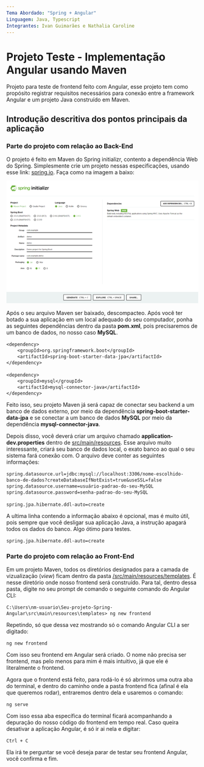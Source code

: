 ```yaml
---
Tema Abordado: "Spring + Angular"
Linguagem: Java, Typescript
Integrantes: Ivan Guimarães e Nathalia Caroline
---
```



# Projeto Teste - Implementação Angular usando Maven
Projeto para teste de frontend feito com Angular, esse projeto tem como propósito
registrar requisitos necessários para conexão entre a framework Angular e um projeto
Java construído em Maven.

## Introdução descritiva dos pontos principais da aplicação

### Parte do projeto com relação ao Back-End
O projeto é feito em Maven do Spring initializr, contento a dependência
Web do Spring. Simplesmente crie um projeto nessas especificações, usando esse link: 
[spring.io](https://start.spring.io/). Faça como na imagem a baixo:

![img_ilustrativa](https://raw.githubusercontent.com/2504Guimaraes/SpringAngularTestProject/master/imagens/img_Ilustrativa.PNG)

Após o seu arquivo Maven ser baixado, descompacteo. Após
você ter botado a sua aplicação em um local adequado do seu computador, ponha as 
seguintes dependências dentro da pasta **pom.xml**, pois precisaremos de um banco de dados, 
no nosso caso **MySQL**.

    <dependency>
        <groupId>org.springframework.boot</groupId>
        <artifactId>spring-boot-starter-data-jpa</artifactId>
    </dependency>
    
    <dependency>
        <groupId>mysql</groupId>
        <artifactId>mysql-connector-java</artifactId>
    </dependency>

Feito isso, seu projeto Maven já será capaz de conectar seu backend a um banco de dados externo, por
meio da dependência **spring-boot-starter-data-jpa** e se conectar a um banco de dados **MySQL** por meio da 
dependência **mysql-connector-java**.

Depois disso, você deverá criar um arquivo chamado **application-dev.properties** dentro
de [src/main/resources](https://github.com/2504Guimaraes/SpringAngularTestProject/tree/master/src/main/resources).
Esse arquivo muito interessante, criará seu banco de dados local, o exato banco ao qual
o seu sistema fará conexão com. O arquivo deve conter as seguintes informações:

    spring.datasource.url=jdbc:mysql://localhost:3306/nome-escolhido-banco-de-dados?createDatabaseIfNotExist=true&useSSL=false
    spring.datasource.username=usuário-padrao-do-seu-MySQL
    spring.datasource.password=senha-padrao-do-seu-MySQL
    
    spring.jpa.hibernate.ddl-auto=create

A ultima linha contendo a informação abaixo é opcional, mas é muito útil, pois sempre que você 
desligar sua aplicação Java, a instrução apagará todos os dados do banco. Algo ótimo para testes.

    spring.jpa.hibernate.ddl-auto=create

### Parte do projeto com relação ao Front-End

Em um projeto Maven, todos os diretórios designados para a camada de vizualização (*view*) ficam dentro da
pasta [/src/main/resources/templates](https://github.com/2504Guimaraes/SpringAngularTestProject/tree/master/src/main/resources/templates).
É nesse diretório onde nosso frontend será construído. Para tal, dentro dessa pasta,
digite no seu prompt de comando o seguinte comando do Angular CLI:

    C:\Users\nm-usuario\Seu-projeto-Spring-Angular\src\main\resources\templates> ng new frontend

Repetindo, só que dessa vez mostrando só o comando Angular CLI a ser digitado:

    ng new frontend

Com isso seu frontend em Angular será criado. O nome não precisa ser frontend, mas pelo
menos para mim é mais intuitivo, já que ele é literalmente o frontend.

Agora que o frontend está feito, para rodá-lo é só abrirmos uma outra aba do terminal,
e dentro do caminho onde a pasta frontend fica (afinal é ela que queremos rodar), entraremos
dentro dela e usaremos o comando:
    
    ng serve

Com isso essa aba específica do terminal ficará acompanhando a depuração do nosso
código do frontend em tempo real. Caso queira desativar a aplicação Angular, é só ir
ai nela e digitar:

    Ctrl + C

Ela irá te perguntar se você deseja parar de testar seu frontend Angular, você 
confirma e fim.